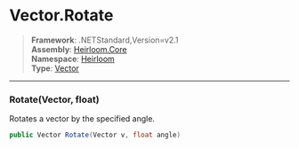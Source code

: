 # Vector.Rotate

> **Framework**: .NETStandard,Version=v2.1  
> **Assembly**: [Heirloom.Core][0]  
> **Namespace**: [Heirloom][0]  
> **Type**: [Vector][1]  

--------------------------------------------------------------------------------

### Rotate(Vector, float)

Rotates a vector by the specified angle.

```cs
public Vector Rotate(Vector v, float angle)
```

[0]: ../Heirloom.Core.md
[1]: Heirloom.Vector.md
